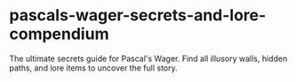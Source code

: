 # pascals-wager-secrets-and-lore-compendium
The ultimate secrets guide for Pascal's Wager. Find all illusory walls, hidden paths, and lore items to uncover the full story.
